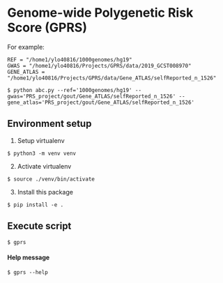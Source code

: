 # Genome-wide Polygenetic Risk Score (GPRS)  

For example:

```
REF = "/home1/ylo40816/1000genomes/hg19"
GWAS = "/home1/ylo40816/Projects/GPRS/data/2019_GCST008970"
GENE_ATLAS = "/home1/ylo40816/Projects/GPRS/data/Gene_ATLAS/selfReported_n_1526"
```

```shell
$ python abc.py --ref='1000genomes/hg19' --gwas='PRS_project/gout/Gene_ATLAS/selfReported_n_1526' --gene_atlas='PRS_project/gout/Gene_ATLAS/selfReported_n_1526'
``` 

## Environment setup

1. Setup virtualenv

```shell
$ python3 -m venv venv
```

2. Activate virtualenv

```shell
$ source ./venv/bin/activate
```

3. Install this package
```shell
$ pip install -e .
```

## Execute script

```shell
$ gprs
```

#### Help message

```shell
$ gprs --help
```

